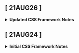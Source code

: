 ## **[ 21AUG26 ]**

<!-- #region UPDATED FRAMEWORK NOTES -->

<details>
<summary><strong>Updated CSS Framework Notes</strong></summary>

# **CSS FRAMEWORK**

## **General Approach**

- 1 classname/element (clean markup)
- 1 app-specific stylesheet fed by config/util modules

## **Files**

- `index.scss` only style module imported in app
- `app_blocks.scss` single app stylesheet
- `util_reset.scs` reset default tag styles at block level (BEM approach)
- `util_layout.scss` layout-specific rules
- `util_style.scss` stlye-specific rules
- `baseline.scss` project-agnostic rules
- `config.scss` variables

## **Color/Font Management**

- app-specific, hard-coded values (colors, fonts) assigned to literal variables
- literal variables assigned to semantic variables (ipw: never change since they're use-case-based)

**- Scheme**

_\* have these figured out BEFORE styling anything_

- harmony: relationship of primary colors
  - monocromatic, triadic, etc.
- pallete: web-safe color values

**- Color & Font Values**

- app-specific color palette / font values assigned hard-coded values

**- Semantic Color & Font Values**

- semantic variables that get consumed by app stylesheet
- \<semantic variable\> <--> \<value variable\> relationship theoretically should never change

</details>

<!-- #endregion /UPDATED FRAMEWORK NOTES -->

## **[ 21AUG24 ]**

<!-- #region INITIAL FRAMEWORK NOTES -->

<details>
<summary><strong>Initial CSS Framework Notes</strong></summary>

# **_CSS FRAMEWORK HIGH-LEVEL IDEA_**

> _in order to minimize mental overhead of managing CSS/UI design from app-to-app, create my own framework with opinionated components & highly-customizable styles_

APP_BLOCK classes are built using **ONLY** pre-built library (%placeholder) components

- **_APP_BLOCK classes (specific to THAT app) are the only 'classes' created and used in markup_**

```
styles/app_block.scss

@use './component_library.scss';

.app_block_card {
  @extend %library_component1
  @extend %library_component2
}
```

library components are built by `@extend`ing %placeholders from layout, reset, & style util modules (files)

```
(styles/component_library.scss)

@use './utils_layouts';
@use './utils_resets';
@use './utils_styles';

// ex. of extended utils to create a horizontal nav (applied to <ul>)
%nav-x {
  @extend %flex_row-between;
  @extend %reset_ul;
  @extend %nav-link__color
}
```

`utils_layout.scss` handles layout rule groups to be used by library components
`utils_resets.scss` handles 'resetting' default styles on elements to be used by library components
`utils_styles.scss` handles style rule groups to be used by library components

```
(utils_styles.scss)

@use './variables';

%btn_border {
  border: 2px solid variables.$color-primary;
}
```

`baseline.scss` styles are site-wide defaults that don't get `@use`d by any other CSS modules (files)

```
(styles/baseline.scss)

@use './variables';

* {
  box-sizing: border-box;
}
body {
	background-color: variables.$color_bg-dk;
	color: variables.$color_text-lt;
	font-family: variables.$font-primary;
}
```

jacking BEM's approach of 'resetting' at the block level, `utils_resets.scss` handles inherited %placeholders that reset layout & style properties when building library components

</details>

<!-- #endregion /INITIAL FRAMEWORK NOTES -->
